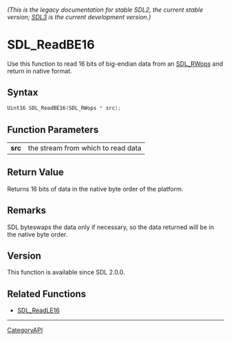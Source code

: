 ###### (This is the legacy documentation for stable SDL2, the current stable version; [SDL3](https://wiki.libsdl.org/SDL3/) is the current development version.)
# SDL_ReadBE16

Use this function to read 16 bits of big-endian data from an [SDL_RWops](SDL_RWops.md) and return in native format.

## Syntax

```c
Uint16 SDL_ReadBE16(SDL_RWops * src);

```

## Function Parameters

|             |                                    |
| ----------- | ---------------------------------- |
| **src**     | the stream from which to read data |

## Return Value

Returns 16 bits of data in the native byte order of the platform.

## Remarks

SDL byteswaps the data only if necessary, so the data returned will be in
the native byte order.

## Version

This function is available since SDL 2.0.0.

## Related Functions

* [SDL_ReadLE16](SDL_ReadLE16.md)

----
[CategoryAPI](CategoryAPI.md)
